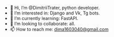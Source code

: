 - 👋 Hi, I’m @DimitriiTrater, python developer.
- 👀 I’m interested in: Django and Vk, Tg bots. 
- 🌱 I’m currently learning: FastAPI.
- 💞️ I’m looking to collaborate: all.
- 📫 How to reach me: dima1603040@gmail.com

<!---
DimitriiTrater/DimitriiTrater is a ✨ special ✨ repository because its `README.md` (this file) appears on your GitHub profile.
You can click the Preview link to take a look at your changes.
--->
